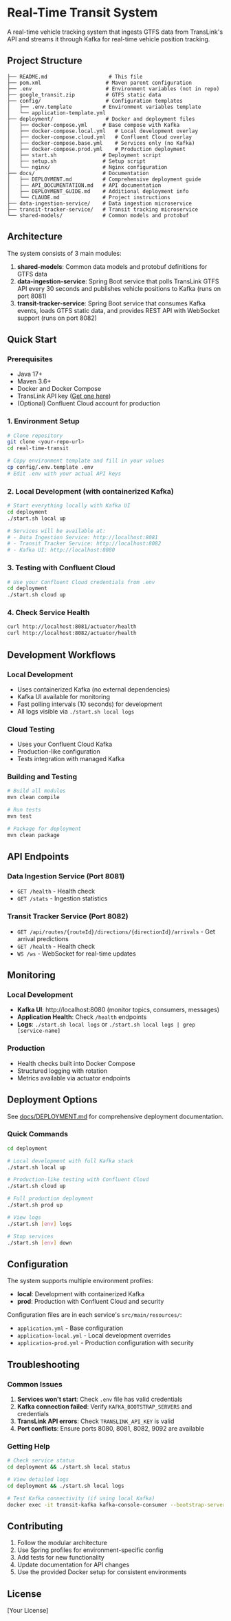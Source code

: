 # Real-Time Transit System

A real-time vehicle tracking system that ingests GTFS data from TransLink's API and streams it through Kafka for real-time vehicle position tracking.

## Project Structure

```
├── README.md                    # This file
├── pom.xml                     # Maven parent configuration
├── .env                        # Environment variables (not in repo)
├── google_transit.zip          # GTFS static data
├── config/                     # Configuration templates
│   ├── .env.template          # Environment variables template
│   └── application-template.yml
├── deployment/                 # Docker and deployment files
│   ├── docker-compose.yml     # Base compose with Kafka
│   ├── docker-compose.local.yml   # Local development overlay
│   ├── docker-compose.cloud.yml   # Confluent Cloud overlay
│   ├── docker-compose.base.yml    # Services only (no Kafka)
│   ├── docker-compose.prod.yml    # Production deployment
│   ├── start.sh               # Deployment script
│   ├── setup.sh               # Setup script
│   └── nginx/                 # Nginx configuration
├── docs/                      # Documentation
│   ├── DEPLOYMENT.md          # Comprehensive deployment guide
│   ├── API_DOCUMENTATION.md   # API documentation
│   ├── DEPLOYMENT_GUIDE.md    # Additional deployment info
│   └── CLAUDE.md              # Project instructions
├── data-ingestion-service/    # Data ingestion microservice
├── transit-tracker-service/   # Transit tracking microservice
└── shared-models/             # Common models and protobuf
```

## Architecture

The system consists of 3 main modules:

1. **shared-models**: Common data models and protobuf definitions for GTFS data
2. **data-ingestion-service**: Spring Boot service that polls TransLink GTFS API every 30 seconds and publishes vehicle positions to Kafka (runs on port 8081)
3. **transit-tracker-service**: Spring Boot service that consumes Kafka events, loads GTFS static data, and provides REST API with WebSocket support (runs on port 8082)

## Quick Start

### Prerequisites
- Java 17+
- Maven 3.6+
- Docker and Docker Compose
- TransLink API key ([Get one here](https://developer.translink.ca/))
- (Optional) Confluent Cloud account for production

### 1. Environment Setup
```bash
# Clone repository
git clone <your-repo-url>
cd real-time-transit

# Copy environment template and fill in your values
cp config/.env.template .env
# Edit .env with your actual API keys
```

### 2. Local Development (with containerized Kafka)
```bash
# Start everything locally with Kafka UI
cd deployment
./start.sh local up

# Services will be available at:
# - Data Ingestion Service: http://localhost:8081
# - Transit Tracker Service: http://localhost:8082  
# - Kafka UI: http://localhost:8080
```

### 3. Testing with Confluent Cloud
```bash
# Use your Confluent Cloud credentials from .env
cd deployment
./start.sh cloud up
```

### 4. Check Service Health
```bash
curl http://localhost:8081/actuator/health
curl http://localhost:8082/actuator/health
```

## Development Workflows

### Local Development
- Uses containerized Kafka (no external dependencies)
- Kafka UI available for monitoring
- Fast polling intervals (10 seconds) for development
- All logs visible via `./start.sh local logs`

### Cloud Testing  
- Uses your Confluent Cloud Kafka
- Production-like configuration
- Tests integration with managed Kafka

### Building and Testing
```bash
# Build all modules
mvn clean compile

# Run tests
mvn test

# Package for deployment
mvn clean package
```

## API Endpoints

### Data Ingestion Service (Port 8081)
- `GET /health` - Health check
- `GET /stats` - Ingestion statistics

### Transit Tracker Service (Port 8082)
- `GET /api/routes/{routeId}/directions/{directionId}/arrivals` - Get arrival predictions
- `GET /health` - Health check
- `WS /ws` - WebSocket for real-time updates

## Monitoring

### Local Development
- **Kafka UI**: http://localhost:8080 (monitor topics, consumers, messages)
- **Application Health**: Check `/health` endpoints
- **Logs**: `./start.sh local logs` or `./start.sh local logs | grep [service-name]`

### Production
- Health checks built into Docker Compose
- Structured logging with rotation
- Metrics available via actuator endpoints

## Deployment Options

See [docs/DEPLOYMENT.md](docs/DEPLOYMENT.md) for comprehensive deployment documentation.

### Quick Commands
```bash
cd deployment

# Local development with full Kafka stack
./start.sh local up

# Production-like testing with Confluent Cloud  
./start.sh cloud up

# Full production deployment
./start.sh prod up

# View logs
./start.sh [env] logs

# Stop services
./start.sh [env] down
```

## Configuration

The system supports multiple environment profiles:

- **local**: Development with containerized Kafka
- **prod**: Production with Confluent Cloud and security

Configuration files are in each service's `src/main/resources/`:
- `application.yml` - Base configuration
- `application-local.yml` - Local development overrides  
- `application-prod.yml` - Production configuration with security

## Troubleshooting

### Common Issues

1. **Services won't start**: Check `.env` file has valid credentials
2. **Kafka connection failed**: Verify `KAFKA_BOOTSTRAP_SERVERS` and credentials
3. **TransLink API errors**: Check `TRANSLINK_API_KEY` is valid
4. **Port conflicts**: Ensure ports 8080, 8081, 8082, 9092 are available

### Getting Help
```bash
# Check service status
cd deployment && ./start.sh local status

# View detailed logs  
cd deployment && ./start.sh local logs

# Test Kafka connectivity (if using local Kafka)
docker exec -it transit-kafka kafka-console-consumer --bootstrap-server localhost:9092 --topic vehicle-positions
```

## Contributing

1. Follow the modular architecture
2. Use Spring profiles for environment-specific config
3. Add tests for new functionality  
4. Update documentation for API changes
5. Use the provided Docker setup for consistent environments

## License

[Your License]